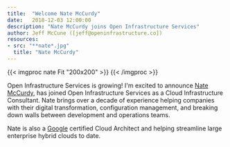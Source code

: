 ```yaml
---
title:  "Welcome Nate McCurdy"
date:   2018-12-03 12:00:00
description: "Nate McCurdy joins Open Infrastructure Services"
author: Jeff McCune ([jeff@openinfrastructure.co])
resources:
- src: "**nate*.jpg"
  title: "Nate McCurdy"
---
```

{{< imgproc nate Fit "200x200" >}}
{{< /imgproc >}}

Open Infrastructure Services is growing!  I'm excited to announce [Nate
McCurdy][nate], has joined Open Infrastructure Services as a Cloud
Infrastructure Consultant.  Nate brings over a decade of experience helping
companies with their digital transformation, configuration management, and
breaking down walls between development and operations teams.

Nate is also a [Google][google] certified Cloud Architect and helping streamline
large enterprise hybrid clouds to date.

[nate]: https://github.com/natemccurdy
[google]: https://cloud.google.com/certification/cloud-architect

